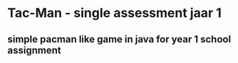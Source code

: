 # Tac-Man - single assessment jaar 1 
## simple pacman like game in java for year 1 school assignment
